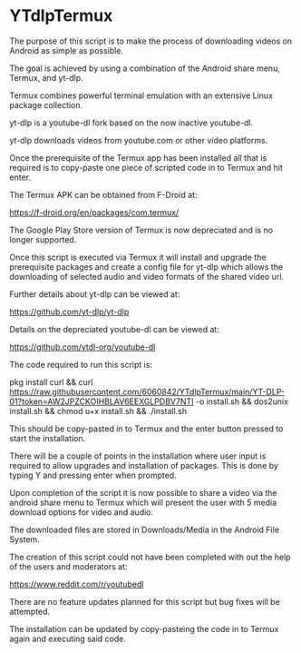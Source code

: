 # YTdlpTermux


The purpose of this script is to make the process of downloading videos on Android as simple as possible.

The goal is achieved by using a combination of the Android share menu, Termux, and yt-dlp.


Termux combines powerful terminal emulation with an extensive Linux package
collection.

yt-dlp is a youtube-dl fork based on the now inactive youtube-dl.

yt-dlp downloads videos from youtube.com or other video platforms.


Once the prerequisite of the Termux app has been installed all that is required is to copy-paste one piece of scripted code in to Termux and hit enter.

The Termux APK can be obtained from F-Droid at:

https://f-droid.org/en/packages/com.termux/

The Google Play Store version of Termux is now depreciated and is no longer supported.

Once this script is executed via Termux it will install and upgrade the prerequisite packages and create a config file for yt-dlp which allows the downloading of selected audio and video formats of the shared video url.

Further details about yt-dlp can be viewed at:

https://github.com/yt-dlp/yt-dlp

Details on the depreciated youtube-dl can be viewed at:

https://github.com/ytdl-org/youtube-dl


The code required to run this script is:

pkg install curl && curl https://raw.githubusercontent.com/6060842/YTdlpTermux/main/YT-DLP-01?token=AW2JPZCKOIHBLAV6EEXGLPDBV7NTI -o install.sh && dos2unix install.sh && chmod u+x install.sh && ./install.sh

This should be copy-pasted in to Termux and the enter button pressed to start the installation.

There will be a couple of points in the installation where user input is required to allow upgrades and installation of packages. This is done by typing Y and pressing enter when prompted.


Upon completion of the script it is now possible to share a video via the android share menu to Termux which will present the user with 5 media download options for video and audio.

The downloaded files are stored in Downloads/Media in the Android File System.


The creation of this script could not have been completed with out the help of the users and moderators at:

https://www.reddit.com/r/youtubedl

There are no feature updates planned for this script but bug fixes will be attempted.

The installation can be updated by copy-pasteing the code in to Termux again and executing said code.
